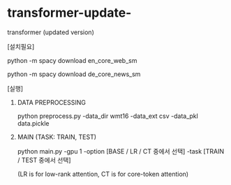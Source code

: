 # transformer-update-
transformer (updated version)


	
[설치필요]

 python -m spacy download en_core_web_sm


 python -m spacy download de_core_news_sm


[실행]
1. DATA PREPROCESSING
 
	 python preprocess.py -data_dir wmt16 -data_ext csv -data_pkl data.pickle

2. MAIN (TASK: TRAIN, TEST)

	python main.py -gpu 1 -option [BASE / LR / CT 중에서 선택] -task [TRAIN / TEST 중에서 선택]	
	
	(LR is for low-rank attention, CT is for core-token attention)
